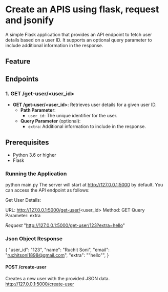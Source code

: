 # Create an APIS using flask, request and jsonify

A simple Flask application that provides an API endpoint to fetch user details based on a user ID. It supports an optional query parameter to include additional information in the response.

## Feature
## Endpoints
### 1. **GET /get-user/<user_id>**

- **GET /get-user/<user_id>**: Retrieves user details for a given user ID.
  - **Path Parameter**:
    - `user_id`: The unique identifier for the user.
  - **Query Parameter** (optional):
    - `extra`: Additional information to include in the response.

## Prerequisites

- Python 3.6 or higher
- Flask

### Running the Application
python main.py
The server will start at http://127.0.0.1:5000 by default. You can access the API endpoint as follows:

Get User Details:

URL: http://127.0.0.1:5000/get-user/<user_id>
Method: GET
Query Parameter: extra

*Request*
"http://127.0.0.1:5000/get-user/123?extra=hello"

### Json Object Response
{
    "user_id": "123",
    "name": "Ruchit Soni",
    "email": "ruchitsoni1898@gmail.com",
    "extra": "\"hello\"",
}

#### POST /create-user
Creates a new user with the provided JSON data.
http://127.0.0.1:5000/create-user




